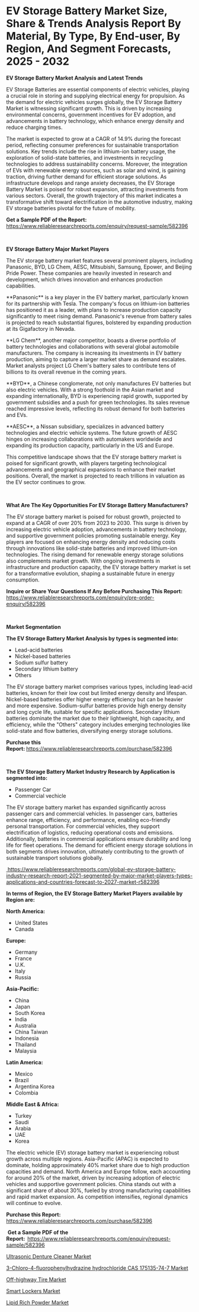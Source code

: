<p><h1>EV Storage Battery Market Size, Share & Trends Analysis Report By Material, By Type, By End-user, By Region, And Segment Forecasts, 2025 - 2032</h1></p><p><strong>EV Storage Battery Market Analysis and Latest Trends</strong></p>
<p><p>EV Storage Batteries are essential components of electric vehicles, playing a crucial role in storing and supplying electrical energy for propulsion. As the demand for electric vehicles surges globally, the EV Storage Battery Market is witnessing significant growth. This is driven by increasing environmental concerns, government incentives for EV adoption, and advancements in battery technology, which enhance energy density and reduce charging times. </p><p>The market is expected to grow at a CAGR of 14.9% during the forecast period, reflecting consumer preferences for sustainable transportation solutions. Key trends include the rise in lithium-ion battery usage, the exploration of solid-state batteries, and investments in recycling technologies to address sustainability concerns. Moreover, the integration of EVs with renewable energy sources, such as solar and wind, is gaining traction, driving further demand for efficient storage solutions. As infrastructure develops and range anxiety decreases, the EV Storage Battery Market is poised for robust expansion, attracting investments from various sectors. Overall, the growth trajectory of this market indicates a transformative shift toward electrification in the automotive industry, making EV storage batteries pivotal for the future of mobility.</p></p>
<p><strong>Get a Sample PDF of the Report:&nbsp;</strong> <a href="https://www.reliableresearchreports.com/enquiry/request-sample/582396?utm_campaign=24&utm_medium=2&utm_source=Github&utm_content=ia&utm_term=23032025&utm_id=ev-storage-battery">https://www.reliableresearchreports.com/enquiry/request-sample/582396</a></p>
<p>&nbsp;</p>
<p><strong>EV Storage Battery Major Market Players</strong></p>
<p><p>The EV storage battery market features several prominent players, including Panasonic, BYD, LG Chem, AESC, Mitsubishi, Samsung, Epower, and Beijing Pride Power. These companies are heavily invested in research and development, which drives innovation and enhances production capabilities.</p><p>**Panasonic** is a key player in the EV battery market, particularly known for its partnership with Tesla. The company's focus on lithium-ion batteries has positioned it as a leader, with plans to increase production capacity significantly to meet rising demand. Panasonic's revenue from battery sales is projected to reach substantial figures, bolstered by expanding production at its Gigafactory in Nevada.</p><p>**LG Chem**, another major competitor, boasts a diverse portfolio of battery technologies and collaborations with several global automobile manufacturers. The company is increasing its investments in EV battery production, aiming to capture a larger market share as demand escalates. Market analysts project LG Chem's battery sales to contribute tens of billions to its overall revenue in the coming years.</p><p>**BYD**, a Chinese conglomerate, not only manufactures EV batteries but also electric vehicles. With a strong foothold in the Asian market and expanding internationally, BYD is experiencing rapid growth, supported by government subsidies and a push for green technologies. Its sales revenue reached impressive levels, reflecting its robust demand for both batteries and EVs.</p><p>**AESC**, a Nissan subsidiary, specializes in advanced battery technologies and electric vehicle systems. The future growth of AESC hinges on increasing collaborations with automakers worldwide and expanding its production capacity, particularly in the US and Europe.</p><p>This competitive landscape shows that the EV storage battery market is poised for significant growth, with players targeting technological advancements and geographical expansions to enhance their market positions. Overall, the market is projected to reach trillions in valuation as the EV sector continues to grow.</p></p>
<p>&nbsp;</p>
<p><strong>What Are The Key Opportunities For EV Storage Battery Manufacturers?</strong></p>
<p><p>The EV storage battery market is poised for robust growth, projected to expand at a CAGR of over 20% from 2023 to 2030. This surge is driven by increasing electric vehicle adoption, advancements in battery technology, and supportive government policies promoting sustainable energy. Key players are focused on enhancing energy density and reducing costs through innovations like solid-state batteries and improved lithium-ion technologies. The rising demand for renewable energy storage solutions also complements market growth. With ongoing investments in infrastructure and production capacity, the EV storage battery market is set for a transformative evolution, shaping a sustainable future in energy consumption.</p></p>
<p><strong>Inquire or Share Your Questions If Any Before Purchasing This Report:</strong> <a href="https://www.reliableresearchreports.com/enquiry/pre-order-enquiry/582396?utm_campaign=24&utm_medium=2&utm_source=Github&utm_content=ia&utm_term=23032025&utm_id=ev-storage-battery">https://www.reliableresearchreports.com/enquiry/pre-order-enquiry/582396</a></p>
<p>&nbsp;</p>
<p><strong>Market Segmentation</strong></p>
<p><strong>The EV Storage Battery Market Analysis by types is segmented into:</strong></p>
<p><ul><li>Lead-acid batteries</li><li>Nickel-based batteries</li><li>Sodium sulfur battery</li><li>Secondary lithium battery</li><li>Others</li></ul></p>
<p><p>The EV storage battery market comprises various types, including lead-acid batteries, known for their low cost but limited energy density and lifespan. Nickel-based batteries offer higher energy efficiency but can be heavier and more expensive. Sodium-sulfur batteries provide high energy density and long cycle life, suitable for specific applications. Secondary lithium batteries dominate the market due to their lightweight, high capacity, and efficiency, while the "Others" category includes emerging technologies like solid-state and flow batteries, diversifying energy storage solutions.</p></p>
<p><strong>Purchase this Report:&nbsp;</strong><a href="https://www.reliableresearchreports.com/purchase/582396?utm_campaign=24&utm_medium=2&utm_source=Github&utm_content=ia&utm_term=23032025&utm_id=ev-storage-battery">https://www.reliableresearchreports.com/purchase/582396</a></p>
<p>&nbsp;</p>
<p><strong>The EV Storage Battery Market Industry Research by Application is segmented into:</strong></p>
<p><ul><li>Passenger Car</li><li>Commercial vechicle</li></ul></p>
<p><p>The EV storage battery market has expanded significantly across passenger cars and commercial vehicles. In passenger cars, batteries enhance range, efficiency, and performance, enabling eco-friendly personal transportation. For commercial vehicles, they support electrification of logistics, reducing operational costs and emissions. Additionally, batteries in commercial applications ensure durability and long life for fleet operations. The demand for efficient energy storage solutions in both segments drives innovation, ultimately contributing to the growth of sustainable transport solutions globally.</p></p>
<p><a href="https://www.reliableresearchreports.com/global-ev-storage-battery-industry-research-report-2021-segmented-by-major-market-players-types-applications-and-countries-forecast-to-2027-market-r582396?utm_campaign=24&utm_medium=2&utm_source=Github&utm_content=ia&utm_term=23032025&utm_id=ev-storage-battery">&nbsp;https://www.reliableresearchreports.com/global-ev-storage-battery-industry-research-report-2021-segmented-by-major-market-players-types-applications-and-countries-forecast-to-2027-market-r582396</a></p>
<p><strong>In terms of Region, the EV Storage Battery Market Players available by Region are:</strong></p>
<p>
    <p> <strong> North America: </strong>
        <ul>
            <li>United States</li>
            <li>Canada</li>
        </ul>
        </p> 
    <p> <strong> Europe: </strong>
        <ul>
            <li>Germany</li>
            <li>France</li>
            <li>U.K.</li>
            <li>Italy</li>
            <li>Russia</li>
        </ul>
        </p> 
    <p> <strong> Asia-Pacific: </strong>
        <ul>
            <li>China</li>
            <li>Japan</li>
            <li>South Korea</li>
            <li>India</li>
            <li>Australia</li>
            <li>China Taiwan</li>
            <li>Indonesia</li>
            <li>Thailand</li>
            <li>Malaysia</li>
        </ul>
        </p> 
    <p> <strong> Latin America: </strong>
        <ul>
            <li>Mexico</li>
            <li>Brazil</li>
            <li>Argentina Korea</li>
            <li>Colombia</li>
        </ul>
        </p> 
    <p> <strong> Middle East & Africa: </strong>
        <ul>
            <li>Turkey</li>
            <li>Saudi</li>
            <li>Arabia</li>
            <li>UAE</li>
            <li>Korea</li>
        </ul>
    </p>
    </p>
<p><p>The electric vehicle (EV) storage battery market is experiencing robust growth across multiple regions. Asia-Pacific (APAC) is expected to dominate, holding approximately 40% market share due to high production capacities and demand. North America and Europe follow, each accounting for around 20% of the market, driven by increasing adoption of electric vehicles and supportive government policies. China stands out with a significant share of about 30%, fueled by strong manufacturing capabilities and rapid market expansion. As competition intensifies, regional dynamics will continue to evolve.</p></p>
<p><strong>Purchase this Report: </strong><a href="https://www.reliableresearchreports.com/purchase/582396?utm_campaign=24&utm_medium=2&utm_source=Github&utm_content=ia&utm_term=23032025&utm_id=ev-storage-battery">https://www.reliableresearchreports.com/purchase/582396</a></p>
<p>&nbsp;<strong>Get a Sample PDF of the Report:&nbsp;&nbsp;</strong><a href="https://www.reliableresearchreports.com/enquiry/request-sample/582396?utm_campaign=24&utm_medium=2&utm_source=Github&utm_content=ia&utm_term=23032025&utm_id=ev-storage-battery">https://www.reliableresearchreports.com/enquiry/request-sample/582396</a></p>
<p><strong></strong></p>
<p><p><a href="https://github.com/cezilfinerv9/Market-Research-Report-List-1/blob/main/ultrasonic-denture-cleaner-market.md?utm_campaign=24&utm_medium=2&utm_source=Github&utm_content=ia&utm_term=23032025&utm_id=ev-storage-battery">Ultrasonic Denture Cleaner Market</a></p><p><a href="https://github.com/lelkohydesyj/Market-Research-Report-List-1/blob/main/3-chloro-4-fluorophenylhydrazine-hydrochloride-cas-175135-74-7-market.md?utm_campaign=24&utm_medium=2&utm_source=Github&utm_content=ia&utm_term=23032025&utm_id=ev-storage-battery">3-Chloro-4-fluorophenylhydrazine hydrochloride CAS 175135-74-7 Market</a></p><p><a href="https://github.com/syskamazucqa/Market-Research-Report-List-1/blob/main/off-highway-tire-market.md?utm_campaign=24&utm_medium=2&utm_source=Github&utm_content=ia&utm_term=23032025&utm_id=ev-storage-battery">Off-highway Tire Market</a></p><p><a href="https://github.com/bhuraoutenc8/Market-Research-Report-List-1/blob/main/smart-lockers-market.md?utm_campaign=24&utm_medium=2&utm_source=Github&utm_content=ia&utm_term=23032025&utm_id=ev-storage-battery">Smart Lockers Market</a></p><p><a href="https://github.com/thanenegenqa/Market-Research-Report-List-1/blob/main/lipid-rich-powder-market.md?utm_campaign=24&utm_medium=2&utm_source=Github&utm_content=ia&utm_term=23032025&utm_id=ev-storage-battery">Lipid Rich Powder Market</a></p></p>